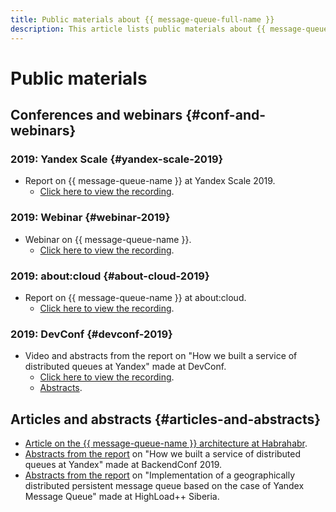 ```yaml
---
title: Public materials about {{ message-queue-full-name }}
description: This article lists public materials about {{ message-queue-name }}.
---
```


# Public materials

## Conferences and webinars {#conf-and-webinars}

### 2019: Yandex Scale {#yandex-scale-2019}

- Report on {{ message-queue-name }} at Yandex Scale 2019.
   - [Click here to view the recording](https://youtu.be/ICcZpw7o8RI?t=13035).

### 2019: Webinar {#webinar-2019}

- Webinar on {{ message-queue-name }}.
   - [Click here to view the recording](https://youtu.be/P-Tk1-q5Gec).

### 2019: about:cloud {#about-cloud-2019}

- Report on {{ message-queue-name }} at about:cloud.
   - [Click here to view the recording](https://www.youtube.com/watch?v=hWHjOwuj-9A).

### 2019: DevConf {#devconf-2019}

- Video and abstracts from the report on "How we built a service of distributed queues at Yandex" made at DevConf.
   - [Click here to view the recording](https://www.youtube.com/watch?v=oZfB0X4Xef0).
   - [Abstracts](https://devconf.ru/ru/offers/offer/437).

## Articles and abstracts {#articles-and-abstracts}

- [Article on the {{ message-queue-name }} architecture at Habrahabr](https://habr.com/ru/company/yandex/blog/455642/).
- [Abstracts from the report](http://backendconf.ru/moscow-rit/2019/abstracts/5338) on "How we built a service of distributed queues at Yandex" made at BackendConf 2019.
- [Abstracts from the report](https://www.highload.ru/siberia/2019/abstracts/5423) on "Implementation of a geographically distributed persistent message queue based on the case of Yandex Message Queue" made at HighLoad++ Siberia.
